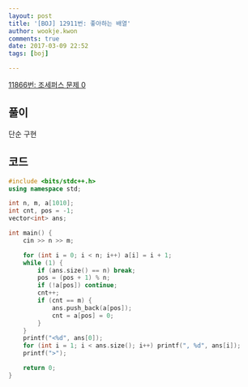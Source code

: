 ```yaml
---
layout: post
title: '[BOJ] 12911번: 좋아하는 배열'
author: wookje.kwon
comments: true
date: 2017-03-09 22:52
tags: [boj]

---
```


[11866번: 조세퍼스 문제 0](https://www.acmicpc.net/problem/11866)

## 풀이

단순 구현  

## 코드

```cpp
#include <bits/stdc++.h>
using namespace std;

int n, m, a[1010];
int cnt, pos = -1;
vector<int> ans;

int main() {
	cin >> n >> m;

	for (int i = 0; i < n; i++) a[i] = i + 1;
	while (1) {
		if (ans.size() == n) break;
		pos = (pos + 1) % n;
		if (!a[pos]) continue;
		cnt++;
		if (cnt == m) {
			ans.push_back(a[pos]);
			cnt = a[pos] = 0;
		}
	}
	printf("<%d", ans[0]);
	for (int i = 1; i < ans.size(); i++) printf(", %d", ans[i]);
	printf(">");

	return 0;
}
```